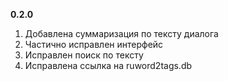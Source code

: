 **0.2.0**

1. Добавлена суммаризация по тексту диалога
2. Частично исправлен интерфейс
3. Исправлен поиск по тексту
4. Исправлена ссылка на ruword2tags.db
